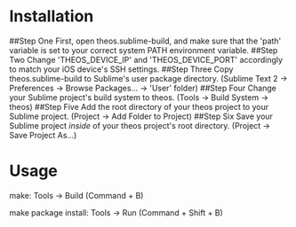 Installation
=============
##Step One
First, open theos.sublime-build, and make sure that the 'path' variable is set to your correct system PATH environment variable.
##Step Two
Change 'THEOS_DEVICE_IP' and 'THEOS_DEVICE_PORT' accordingly to match your iOS device's SSH settings.
##Step Three
Copy theos.sublime-build to Sublime's user package directory. (Sublime Text 2 -> Preferences -> Browse Packages... -> 'User' folder)
##Step Four
Change your Sublime project's build system to theos. (Tools -> Build System -> theos)
##Step Five
Add the root directory of your theos project to your Sublime project. (Project -> Add Folder to Project)
##Step Six
Save your Sublime project *inside* of your theos project's root directory. (Project -> Save Project As...)

Usage
============
make: Tools -> Build (Command + B)

make package install: Tools -> Run (Command + Shift + B)